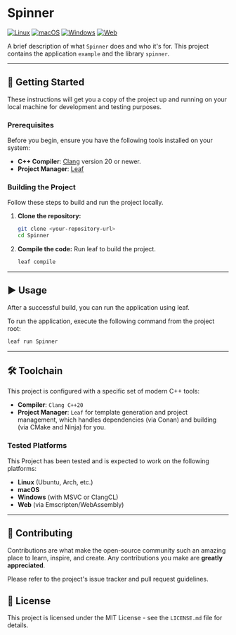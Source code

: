 # Spinner

[![Linux](https://img.shields.io/badge/Linux-FCC624?style=for-the-badge&logo=linux&logoColor=black)](https://www.linux.org/) [![macOS](https://img.shields.io/badge/mac%20os-000000?style=for-the-badge&logo=macos&logoColor=F0F0F0)](https://www.apple.com/macos) [![Windows](https://img.shields.io/badge/Windows-0078D6?style=for-the-badge&logo=windows&logoColor=white)](https://www.microsoft.com/windows) [![Web](https://img.shields.io/badge/Web-3498DB?style=for-the-badge&logo=WebAssembly&logoColor=white)](https://webassembly.org/)

A brief description of what `Spinner` does and who it's for. This project contains the application `example` and the library `spinner`.

---

## 🚀 Getting Started

These instructions will get you a copy of the project up and running on your local machine for development and testing purposes.

### Prerequisites

Before you begin, ensure you have the following tools installed on your system:

-   **C++ Compiler**: [Clang](https://clang.llvm.org/) version 20 or newer.
-   **Project Manager**: [Leaf](https://github.com/vishal-ahirwar/leaf)

### Building the Project

Follow these steps to build and run the project locally.

1.  **Clone the repository:**
    ```sh
    git clone <your-repository-url>
    cd Spinner
    ```

2.  **Compile the code:**
    Run leaf to build the project.
    ```sh
    leaf compile
    ```

---

## ▶️ Usage

After a successful build, you can run the application using leaf.

To run the application, execute the following command from the project root:
```sh
leaf run Spinner
```

---

## 🛠️ Toolchain

This project is configured with a specific set of modern C++ tools:

-   **Compiler**: `Clang C++20`
-   **Project Manager**: `Leaf` for template generation and project management, which handles dependencies (via Conan) and building (via CMake and Ninja) for you.

### Tested Platforms

This Project has been tested and is expected to work on the following platforms:
-   **Linux** (Ubuntu, Arch, etc.)
-   **macOS**
-   **Windows** (with MSVC or ClangCL)
-   **Web** (via Emscripten/WebAssembly)

---

## 🤝 Contributing

Contributions are what make the open-source community such an amazing place to learn, inspire, and create. Any contributions you make are **greatly appreciated**.

Please refer to the project's issue tracker and pull request guidelines.

## 📄 License

This project is licensed under the MIT License - see the `LICENSE.md` file for details.
